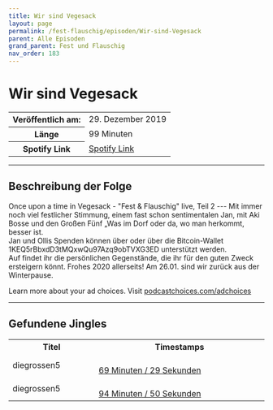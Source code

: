 ```yaml
---
title: Wir sind Vegesack
layout: page
permalink: /fest-flauschig/episoden/Wir-sind-Vegesack
parent: Alle Episoden
grand_parent: Fest und Flauschig
nav_order: 183
---
```


# Wir sind Vegesack
<table class="resp-table dcf-table dcf-table-responsive dcf-table-bordered dcf-table-striped dcf-w-100%">
                    <tbody>
                        <tr>
                            <th scope="row">Veröffentlich am:</th>
                            <td data-label="Veröffentlich am:">29. Dezember 2019</td>
                        </tr>
                        <tr>
                            <th scope="row">Länge </th>
                            <td data-label="Länge ">99 Minuten</td>
                        </tr><tr>
                                <th scope="row">Spotify Link</th>
                                <td data-label="Spotify Link"><a href="https://open.spotify.com/episode/0jXBXau0jhOrL1pFWoG2KL">Spotify Link</a></td>
                            </tr></tbody>
                </table>

***

## Beschreibung der Folge

<div>
Once upon a time in Vegesack - "Fest &amp; Flauschig" live, Teil 2 --- Mit immer noch viel festlicher Stimmung, einem fast schon sentimentalen Jan, mit Aki Bosse und den Großen Fünf „Was im Dorf oder da, wo man herkommt, besser ist. <br> 			Jan und Ollis Spenden können über  oder über die Bitcoin-Wallet 1KEQ5rBbxdD3tMQxwQu97Azq9obTVXG3ED unterstützt werden.  <br> 			Auf  findet ihr die persönlichen Gegenstände, die ihr für den guten Zweck ersteigern könnt. Frohes 2020 allerseits! Am 26.01. sind wir zurück aus der Winterpause.<p> </p><p>Learn more about your ad choices. Visit <a href="https://podcastchoices.com/adchoices">podcastchoices.com/adchoices</a></p>  
</div>

***

## Gefundene Jingles

<table style="display: table;">
                                    <tr>
                                        <th class="tableColumnTitle">Titel</th>
                                        <th class="tableColumnTimestamps">Timestamps</th>
                                    </tr>
                                    <tr>
                                <td markdown="span"  class="tableColumnTitle">diegrossen5</td>
                                <td markdown="span" class="tableColumnTimestamps">
                                <br>
                                <a href="https://open.spotify.com/episode/0jXBXau0jhOrL1pFWoG2KL?t=4169">
                                69 Minuten / 29 Sekunden</a>
                                </td></tr><tr>
                                <td markdown="span"  class="tableColumnTitle">diegrossen5</td>
                                <td markdown="span" class="tableColumnTimestamps">
                                <br>
                                <a href="https://open.spotify.com/episode/0jXBXau0jhOrL1pFWoG2KL?t=5690">
                                94 Minuten / 50 Sekunden</a>
                                </td></tr></table>